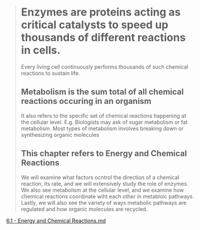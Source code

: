 > # Enzymes are proteins acting as critical catalysts to speed up thousands of different reactions in cells.
> Every living cell continuously performs thousands of such chemical reactions to sustain life.
> ## Metabolism is the sum total of all chemical reactions occuring in an organism
> It also refers to the specific set of chemical reactions happening at the cellular level.
> E.g. Biologists may ask of sugar metabolism or fat metabolism.
> Most types of metabolism involves breaking down or synthesizing organic molecules
>## This chapter refers to Energy and Chemical Reactions
> We will examine what factors ocntrol the direction of a chemical reaction, its rate, and we will extensively study the role of enzymes. We also see metabolism at the cellular level, and we examine how chemical reactions coordinate wiht each other in metabloic pathways. Lastly, we will also see the variety of ways metabolic pathways are regulated and how organic molecules are recycled.

[6.1 - Energy and Chemical Reactions.md](https://github.com/MCBasterSheet/MCBasterSheet/blob/main/MCB150/pages/6.1%20-%20Energy%20and%20Chemical%20Reactions.md)
